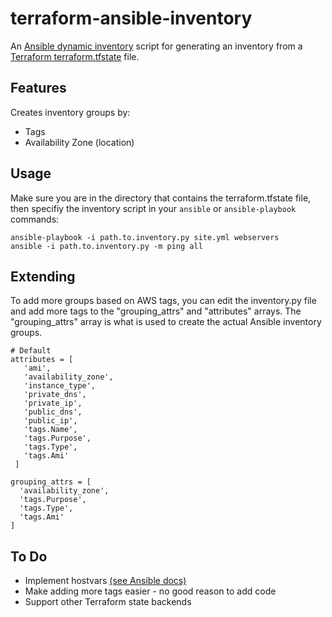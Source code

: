 terraform-ansible-inventory
===========================

An [Ansible dynamic inventory](http://docs.ansible.com/ansible/latest/intro_dynamic_inventory.html) script for generating an inventory from a [Terraform terraform.tfstate](https://www.terraform.io/docs/state/) file.

## Features

Creates inventory groups by:

* Tags
* Availability Zone (location)


## Usage

Make sure you are in the directory that contains the terraform.tfstate file, then specifiy the inventory script in your `ansible` or `ansible-playbook` commands:

    ansible-playbook -i path.to.inventory.py site.yml webservers
    ansible -i path.to.inventory.py -m ping all


## Extending

To add more groups based on AWS tags, you can edit the inventory.py file and add more tags to the "grouping_attrs"  and "attributes" arrays.  The "grouping_attrs" array is what is used to create the actual Ansible inventory groups.

    # Default
    attributes = [
       'ami',
       'availability_zone',
       'instance_type',
       'private_dns',
       'private_ip',
       'public_dns',
       'public_ip',
       'tags.Name',
       'tags.Purpose',
       'tags.Type',
       'tags.Ami'
     ]

    grouping_attrs = [
      'availability_zone',
      'tags.Purpose',
      'tags.Type',
      'tags.Ami'
    ]


## To Do

* Implement hostvars [(see Ansible docs)](http://docs.ansible.com/ansible/latest/dev_guide/developing_inventory.html)
* Make adding more tags easier - no good reason to add code
* Support other Terraform state backends
